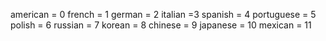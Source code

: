 american = 0
french = 1 
german = 2
italian =3
spanish = 4
portuguese = 5
polish = 6
russian = 7
korean = 8
chinese = 9
japanese = 10
mexican = 11